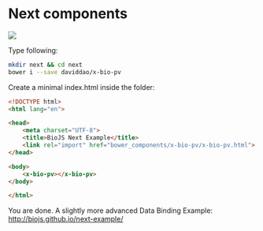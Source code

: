 # Next components

<img src="http://i.imgur.com/I9HurIz.png"></img>

Type following:

```bash
mkdir next && cd next
bower i --save daviddao/x-bio-pv
```

Create a minimal index.html inside the folder:

```html
<!DOCTYPE html>
<html lang="en">

<head>
    <meta charset="UTF-8">
    <title>BioJS Next Example</title>
    <link rel="import" href="bower_components/x-bio-pv/x-bio-pv.html">
</head>

<body>
    <x-bio-pv></x-bio-pv>
</body>

</html>

```
You are done.
A slightly more advanced Data Binding Example: http://biojs.github.io/next-example/
